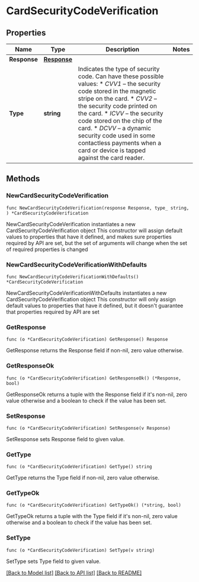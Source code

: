 # CardSecurityCodeVerification

## Properties

Name | Type | Description | Notes
------------ | ------------- | ------------- | -------------
**Response** | [**Response**](Response.md) |  | 
**Type** | **string** | Indicates the type of security code. Can have these possible values:  * *CVV1* – the security code stored in the magnetic stripe on the card. * *CVV2* – the security code printed on the card. * *ICVV* – the security code stored on the chip of the card. * *DCVV* – a dynamic security code used in some contactless payments when a card or device is tapped against the card reader. | 

## Methods

### NewCardSecurityCodeVerification

`func NewCardSecurityCodeVerification(response Response, type_ string, ) *CardSecurityCodeVerification`

NewCardSecurityCodeVerification instantiates a new CardSecurityCodeVerification object
This constructor will assign default values to properties that have it defined,
and makes sure properties required by API are set, but the set of arguments
will change when the set of required properties is changed

### NewCardSecurityCodeVerificationWithDefaults

`func NewCardSecurityCodeVerificationWithDefaults() *CardSecurityCodeVerification`

NewCardSecurityCodeVerificationWithDefaults instantiates a new CardSecurityCodeVerification object
This constructor will only assign default values to properties that have it defined,
but it doesn't guarantee that properties required by API are set

### GetResponse

`func (o *CardSecurityCodeVerification) GetResponse() Response`

GetResponse returns the Response field if non-nil, zero value otherwise.

### GetResponseOk

`func (o *CardSecurityCodeVerification) GetResponseOk() (*Response, bool)`

GetResponseOk returns a tuple with the Response field if it's non-nil, zero value otherwise
and a boolean to check if the value has been set.

### SetResponse

`func (o *CardSecurityCodeVerification) SetResponse(v Response)`

SetResponse sets Response field to given value.


### GetType

`func (o *CardSecurityCodeVerification) GetType() string`

GetType returns the Type field if non-nil, zero value otherwise.

### GetTypeOk

`func (o *CardSecurityCodeVerification) GetTypeOk() (*string, bool)`

GetTypeOk returns a tuple with the Type field if it's non-nil, zero value otherwise
and a boolean to check if the value has been set.

### SetType

`func (o *CardSecurityCodeVerification) SetType(v string)`

SetType sets Type field to given value.



[[Back to Model list]](../README.md#documentation-for-models) [[Back to API list]](../README.md#documentation-for-api-endpoints) [[Back to README]](../README.md)



